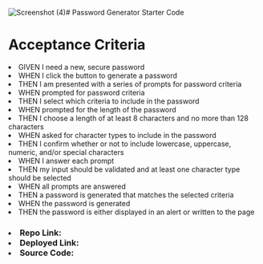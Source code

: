 ![Screenshot (4)](https://github.com/mikaylaakelly/module-3-passwordgen/assets/149916992/9cebcf6c-4bb3-43bd-b029-48006e0c5f4f)# Password Generator Starter Code

<h1>Acceptance Criteria</h1>

<li>GIVEN I need a new, secure password</li>
<li>WHEN I click the button to generate a password</li>
<li>THEN I am presented with a series of prompts for password criteria</li>
<li>WHEN prompted for password criteria</li>
<li>THEN I select which criteria to include in the password</li>
<li>WHEN prompted for the length of the password</li>
<li>THEN I choose a length of at least 8 characters and no more than 128 characters</li>
<li>WHEN asked for character types to include in the password</li>
<li>THEN I confirm whether or not to include lowercase, uppercase, numeric, and/or special characters</li>
<li>WHEN I answer each prompt</li>
<li>THEN my input should be validated and at least one character type should be selected</li>
<li>WHEN all prompts are answered</li>
<li>THEN a password is generated that matches the selected criteria</li>
<li>WHEN the password is generated</li>

<li>THEN the password is either displayed in an alert or written to the page</li>




<h3>
  <li>Repo Link: </li>
<li>Deployed Link: </li>
<li>Source Code: </li></h3>
